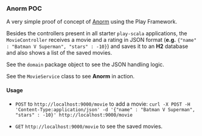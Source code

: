 ### Anorm POC

A very simple proof of concept of [Anorm](https://www.playframework.com/documentation/2.5.x/ScalaAnorm) using the Play Framework.

Besides the controllers present in all starter `play-scala` applications, the `MovieController` receives a movie and a rating in JSON format (**e.g.** `{"name" : "Batman V Superman", "stars" : -10}`) and saves it to an **H2** database and also shows a list of the saved movies.

See the `domain` package object to see the JSON handling logic.

See the `MovieService` class to see **Anorm** in action.

#### Usage
* `POST` to `http://localhost:9000/movie` to add a movie:
`curl -X POST -H 'Content-Type:application/json' -d '{"name" : "Batman V Superman", "stars" : -10}' http://localhost:9000/movie`

* `GET` `http://localhost:9000/movie` to see the saved movies.
